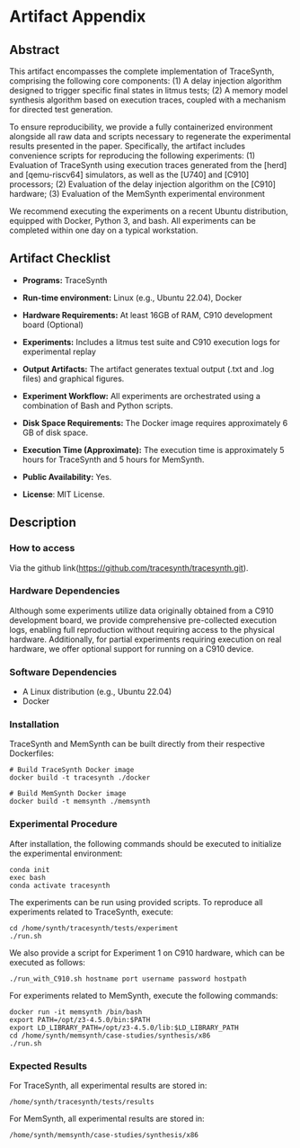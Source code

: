 # Artifact Appendix

## Abstract

This artifact encompasses the complete implementation of TraceSynth, comprising the following core components:
(1) A delay injection algorithm designed to trigger specific final states in litmus tests;
(2) A memory model synthesis algorithm based on execution traces, coupled with a mechanism for directed test generation.

To ensure reproducibility, we provide a fully containerized environment alongside all raw data and scripts necessary to regenerate the experimental results presented in the paper. Specifically, the artifact includes convenience scripts for reproducing the following experiments:
(1) Evaluation of TraceSynth using execution traces generated from the [herd] and [qemu-riscv64] simulators, as well as the [U740] and [C910] processors;
(2) Evaluation of the delay injection algorithm on the [C910] hardware;
(3) Evaluation of the MemSynth experimental environment

We recommend executing the experiments on a recent Ubuntu distribution, equipped with Docker, Python 3, and bash. All experiments can be completed within one day on a typical workstation.


## Artifact Checklist

- **Programs:** TraceSynth
- **Run-time environment:** Linux (e.g., Ubuntu 22.04), Docker
- **Hardware Requirements:** At least 16GB of RAM, C910 development board (Optional)
- **Experiments:** Includes a litmus test suite and C910 execution logs for experimental replay

- **Output Artifacts:** The artifact generates textual output (.txt and .log files) and graphical figures.

- **Experiment Workflow:** All experiments are orchestrated using a combination of Bash and Python scripts.

- **Disk Space Requirements:** The Docker image requires approximately 6 GB of disk space.

- **Execution Time (Approximate):** The execution time is approximately 5 hours for TraceSynth and 5 hours for MemSynth.

- **Public Availability:** Yes.

- **License**: MIT License.



## Description

### How to access

Via the github link(https://github.com/tracesynth/tracesynth.git).

### Hardware Dependencies

Although some experiments utilize data originally obtained from a C910 development board, we provide comprehensive pre-collected execution logs, enabling full reproduction without requiring access to the physical hardware. Additionally, for partial experiments requiring execution on real hardware, we offer optional support for running on a C910 device.


### Software Dependencies

- A Linux distribution (e.g., Ubuntu 22.04)
- Docker


### Installation

TraceSynth and MemSynth can be built directly from their respective Dockerfiles:

```
# Build TraceSynth Docker image
docker build -t tracesynth ./docker

# Build MemSynth Docker image
docker build -t memsynth ./memsynth
```


### Experimental Procedure

After installation, the following commands should be executed to initialize the experimental environment:

```
conda init  
exec bash  
conda activate tracesynth
```



The experiments can be run using provided scripts. To reproduce all experiments related to TraceSynth, execute:

```
cd /home/synth/tracesynth/tests/experiment  
./run.sh  
```

We also provide a script for Experiment 1 on C910 hardware, which can be executed as follows:

```
./run_with_C910.sh hostname port username password hostpath
```


For experiments related to MemSynth, execute the following commands:

```
docker run -it memsynth /bin/bash
export PATH=/opt/z3-4.5.0/bin:$PATH
export LD_LIBRARY_PATH=/opt/z3-4.5.0/lib:$LD_LIBRARY_PATH
cd /home/synth/memsynth/case-studies/synthesis/x86
./run.sh
```



### Expected Results

For TraceSynth, all experimental results are stored in:

```
/home/synth/tracesynth/tests/results
```



For MemSynth, all experimental results are stored in:


```
/home/synth/memsynth/case-studies/synthesis/x86
```





